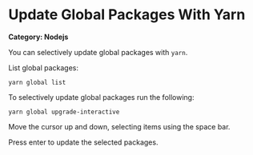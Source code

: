 # Update Global Packages With Yarn

__Category: Nodejs__

You can selectively update global packages with `yarn`.

List global packages:

```shell
yarn global list
```

To selectively update global packages run the following:

```shell
yarn global upgrade-interactive
```

Move the cursor up and down, selecting items using the space bar.

Press enter to update the selected packages. 
